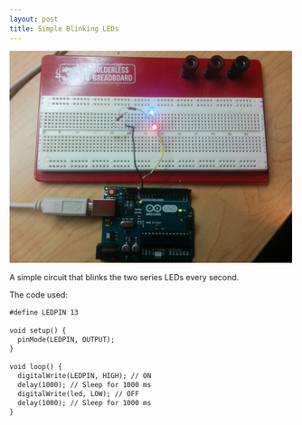 ```yaml
---
layout: post
title: Simple Blinking LEDs
---
```

<img width="500" src="/assets/projects/blinking.jpg">

A simple circuit that blinks the two series LEDs every second.

The code used:

	#define LEDPIN 13

	void setup() {
	  pinMode(LEDPIN, OUTPUT);
	}

	void loop() {
	  digitalWrite(LEDPIN, HIGH); // ON
	  delay(1000); // Sleep for 1000 ms
	  digitalWrite(led, LOW); // OFF
	  delay(1000); // Sleep for 1000 ms
	}
